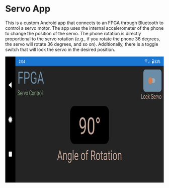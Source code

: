 # Servo App

This is a custom Android app that connects to an FPGA through Bluetooth to control a servo motor.  The app uses the internal accelerometer of the phone to change the position of the servo.  The phone rotation is directly proportional to the servo rotation (e.g., if you rotate the phone 36 degrees, the servo will rotate 36 degrees, and so on).   Additionally, there is a toggle switch that will lock the servo in the desired position.

<img src="images/Servo_App.png" width="800" height="400">
